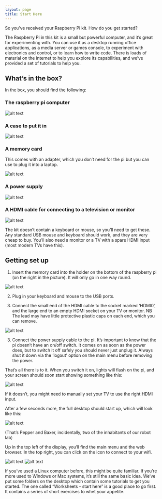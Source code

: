 ```yaml
---
layout: page
title: Start Here
---
```

So you've received your Raspberry Pi kit.  How do you get started?

The Raspberry Pi in this kit is a small but powerful computer, and it’s great for experimenting with.  You can use it as a desktop running office applications, as a media server or games console, to experiment with electronics and control, or to learn how to write code.  There is loads of material on the internet to help you explore its capabilities, and we’ve provided a set of tutorials to help you.

## What’s in the box?

In the box, you should find the following:
 
### The raspberry pi computer	 

![alt text](../images/pi-top.jpg "Raspberry Pi top view")

### A case to put it in

![alt text](../images/pi-case.jpg "Raspberry Pi top view") 

### A memory card
This comes with an adapter, which you don’t need for the pi but you can use to plug it into a laptop.

![alt text](../images/pi-sd-card.jpg "Raspberry Pi top view") 
 
### A power supply	 

![alt text](../images/pi-power-supply.jpg "Raspberry Pi top view") 

### A HDMI cable for connecting to a television or monitor	

![alt text](../images/pi-hdmi-cable.jpg "Raspberry Pi top view") 

The kit doesn’t contain a keyboard or mouse, so you’ll need to get these.  Any standard USB mouse and keyboard should work, and they are very cheap to buy.  You’ll also need a monitor or a TV with a spare HDMI input (most modern TVs have this).

## Getting set up

1. Insert the memory card into the holder on the bottom of the raspberry pi (on the right in the picture).  It will only go in one way round.  

![alt text](../images/pi-bottom.jpg "Raspberry Pi bottom view")	 

2. Plug in your keyboard and mouse to the USB ports.

3. Connect the small end of the HDMI cable to the socket marked ‘HDMI0’, and the large end to an empty HDMI socket on your TV or monitor.  NB The lead may have little protective plastic caps on each end, which you can remove.

![alt text](../images/pi-cased.jpg "Raspberry Pi bottom view")	 

3. Connect the power supply cable to the pi.  It’s important to know that the pi doesn’t have an on/off switch.  It comes on as soon as the power does, but to switch it off safely you should never just unplug it.  Always shut it down via the ‘logout’ option on the main menu before removing the power.

That’s all there is to it.  When you switch it on, lights will flash on the pi, and your screen should soon start showing something like this:

![alt text](../images/pi-splash.png "Raspberry Pi splash screen")

If it doesn’t, you might need to manually set your TV to use the right HDMI input.  

After a few seconds more, the full desktop should start up, which will look like this:

![alt text](../images/pi-desktop.jpg "Raspberry Pi desktop")
 
(That’s Pepper and Baxer, incidentally, two of the inhabitants of our robot lab)

Up in the top left of the display, you’ll find the main menu and the web browser.  In the top right, you can click on the icon to connect to your wifi.

![alt text](../images/pi-desktop-topleft.jpg "Raspberry Pi desktop") ![alt text](../images/pi-desktop-topright.jpg "Raspberry Pi desktop")	 	 

If you’ve used a Linux computer before, this might be quite familiar.  If you’re more used to Windows or Mac systems, it’s still the same basic idea.  We’ve put some folders on the desktop which contain some tutorials to get you started.  The one called “Worksheets - start here” is a good place to go first.  It contains a series of short exercises to whet your appetite.  
